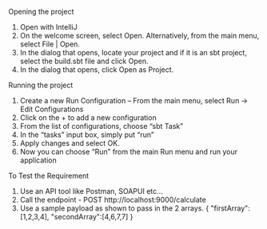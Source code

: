 Opening the project
  1. Open with IntelliJ
  2. On the welcome screen, select Open. Alternatively, from the main menu, select File | Open.
  3. In the dialog that opens, locate your project and if it is an sbt project, select the build.sbt file and click Open.
  4. In the dialog that opens, click Open as Project.


Running the project
  1. Create a new Run Configuration – From the main menu, select Run -> Edit Configurations
  2. Click on the + to add a new configuration
  3. From the list of configurations, choose “sbt Task”
  4. In the “tasks” input box, simply put “run”
  5. Apply changes and select OK.
  6. Now you can choose “Run” from the main Run menu and run your application
  
 To Test the Requirement
  1. Use an API tool like Postman, SOAPUI etc...
  2. Call the endpoint - POST http://localhost:9000/calculate
  3. Use a sample payload as shown to pass in the 2 arrays.
      {
        "firstArray":[1,2,3,4],
        "secondArray":[4,6,7,7]
      }
